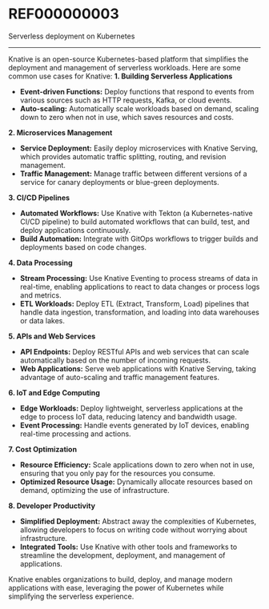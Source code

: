 # REF000000003
Serverless deployment on Kubernetes 

----------

Knative is an open-source Kubernetes-based platform that simplifies the deployment and management of serverless workloads. Here are some common use cases for Knative:
**1. Building Serverless Applications**

- **Event-driven Functions:** Deploy functions that respond to events from various sources such as HTTP requests, Kafka, or cloud events.
- **Auto-scaling:** Automatically scale workloads based on demand, scaling down to zero when not in use, which saves resources and costs.

**2. Microservices Management**

- **Service Deployment:** Easily deploy microservices with Knative Serving, which provides automatic traffic splitting, routing, and revision management.
- **Traffic Management:** Manage traffic between different versions of a service for canary deployments or blue-green deployments.

**3. CI/CD Pipelines**

- **Automated Workflows:** Use Knative with Tekton (a Kubernetes-native CI/CD pipeline) to build automated workflows that can build, test, and deploy applications continuously.
- **Build Automation:** Integrate with GitOps workflows to trigger builds and deployments based on code changes.

**4. Data Processing**

- **Stream Processing:** Use Knative Eventing to process streams of data in real-time, enabling applications to react to data changes or process logs and metrics.
- **ETL Workloads:** Deploy ETL (Extract, Transform, Load) pipelines that handle data ingestion, transformation, and loading into data warehouses or data lakes.

**5. APIs and Web Services**

- **API Endpoints:** Deploy RESTful APIs and web services that can scale automatically based on the number of incoming requests.
- **Web Applications:** Serve web applications with Knative Serving, taking advantage of auto-scaling and traffic management features.

**6. IoT and Edge Computing**

- **Edge Workloads:** Deploy lightweight, serverless applications at the edge to process IoT data, reducing latency and bandwidth usage.
- **Event Processing:** Handle events generated by IoT devices, enabling real-time processing and actions.

**7. Cost Optimization**

- **Resource Efficiency:** Scale applications down to zero when not in use, ensuring that you only pay for the resources you consume.
- **Optimized Resource Usage:** Dynamically allocate resources based on demand, optimizing the use of infrastructure.

**8. Developer Productivity**

- **Simplified Deployment:** Abstract away the complexities of Kubernetes, allowing developers to focus on writing code without worrying about infrastructure.
- **Integrated Tools:** Use Knative with other tools and frameworks to streamline the development, deployment, and management of applications.

Knative enables organizations to build, deploy, and manage modern applications with ease, leveraging the power of Kubernetes while simplifying the serverless experience.

